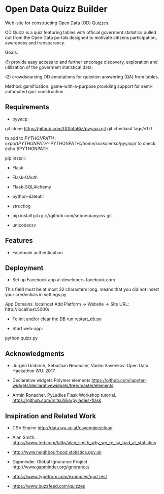# Open Data Quizz Builder

Web-site for constructing Open Data (OD) Quizzes.

OD Quizz is a quiz featuring tables with official goverment statistics pulled out from the Open Data portals designed to motivate citizens participation, awareness and transparancy.


Goals: 

(1) provide easy access to and further encorage discovery, exploration and utilization of the goverment statistical data;

(2) crowdsourcing OD annotations for question answering (QA) from tables.


Method: gamification: game-with-a-purpose providing support for semi-automated quiz construction.

## Requirements

* pyyacp:

git clone https://github.com/ODInfoBiz/pyyacp.git
git checkout tags/v1.0

to add to $PYTHONPATH: export PYTHONPATH=$PYTHONPATH:/home/svakulenko/pyyacp/
to check: echo $PYTHONPATH  

pip install:

* Flask

* Flask-OAuth

* Flask-SQLAlchemy

* python-dateutil

* structlog

* pip install git+git://github.com/sebneu/anycsv.git

* unicodecsv

## Features

* Facebook authentication

## Deployment

* Set up Facebook app at developers.facebook.com

This field must be at most 32 characters long. means that you did not insert your credentials in settings.py

App Domains: localhost
Add Platform -> Website -> Site URL: http://localhost:5000/

* To init and/or clear the DB run restart_db.py

* Start web-app:

python quizz.py

## Acknowledgments

* Jürgen Umbrich, Sebastian Neumaier, Vadim Savenkov. Open Data Hackathon WU. 2017.

* Declarative widgets Polymer elements https://github.com/jupyter-widgets/declarativewidgets/tree/master/elements

* Armin Ronacher. PyLadies Flask Workshop tutorial. https://github.com/mitsuhiko/pyladies-flask

## Inspiration and Related Work

* CSV Engine http://data.wu.ac.at/csvengine/clean

* Alan Smith. https://www.ted.com/talks/alan_smith_why_we_re_so_bad_at_statistics

* http://www.neighbourhood.statistics.gov.uk

* Gapminder. Global Ignorance Project. http://www.gapminder.org/ignorance/

* https://www.typeform.com/examples/quizzes/

* https://www.buzzfeed.com/quizzes
